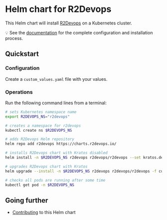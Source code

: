 # Helm chart for R2Devops

This Helm chart will install [R2Devops](https://r2devops.io/) on a Kubernetes cluster.

💡 See the [documentation](https://docs.r2devops.io/self-managed/kubernetes) for the complete configuration and installation process.

## Quickstart

### Configuration

Create a `custom_values.yaml` file with your values.

### Operations

Run the following command lines from a terminal:

```bash
# sets Kubernetes namespace name
export R2DEVOPS_NS="r2devops"

# creates a namespace for r2devops
kubectl create ns $R2DEVOPS_NS

# adds R2Devops Helm repository
helm repo add r2devops https://charts.r2devops.io/

# installs R2Devops chart with Kratos disabled
helm install -n $R2DEVOPS_NS r2devops r2devops/r2devops --set kratos.dependency.enabled=false -f custom_values.yaml

# upgrades R2Devops chart with Kratos
helm upgrade --install -n $R2DEVOPS_NS r2devops r2devops/r2devops -f custom_values.yaml

# checks all pods are running after some time
kubectl get pod -n $R2DEVOPS_NS
```

## Going further

* [Contributing](CONTIBUTING.md) to this Helm chart
